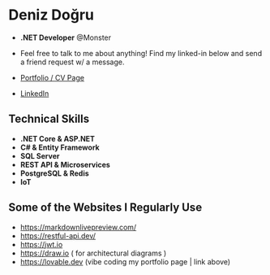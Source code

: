 # Deniz Doğru
* **.NET Developer** @Monster
* Feel free to talk to me about anything! Find my linked-in below and send a friend request w/ a message.
* [Portfolio / CV Page](https://nebula-narrative-site.lovable.app/)



* [LinkedIn](https://www.linkedin.com/in/deniz-doğru-795225184)
## Technical Skills
* **.NET Core & ASP.NET**
* **C# & Entity Framework**
* **SQL Server** 
* **REST API & Microservices**
* **PostgreSQL & Redis**
* **IoT**


## Some of the Websites I Regularly Use 
* https://markdownlivepreview.com/
* https://restful-api.dev/
* https://jwt.io
* https://draw.io ( for architectural diagrams  )
* https://lovable.dev (vibe coding my portfolio page | link above)
